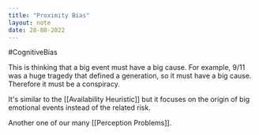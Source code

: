 ```yaml
---
title: "Proximity Bias"
layout: note
date: 28-08-2022
---
```


#CognitiveBias 

This is thinking that a big event must have a big cause. For example, 9/11 was a huge tragedy that defined a generation, so it must have a big cause. Therefore it must be a conspiracy.

It's similar to the [[Availability Heuristic]] but it focuses on the origin of big emotional events instead of the related risk.

Another one of our many [[Perception Problems]].
